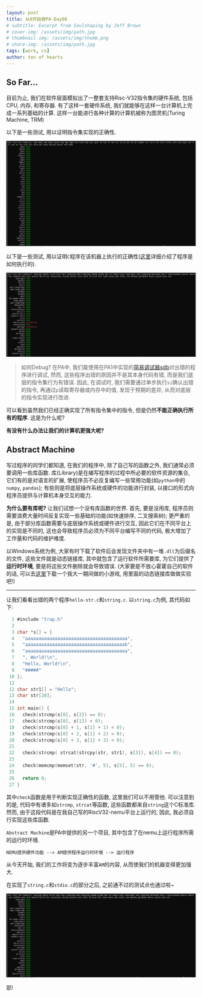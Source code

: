 ```yaml
---
layout: post
title: 从0开始做PA-Day06
# subtitle: Excerpt from Soulshaping by Jeff Brown
# cover-img: /assets/img/path.jpg
# thumbnail-img: /assets/img/thumb.png
# share-img: /assets/img/path.jpg
tags: [work, cs]
author: ten of hearts
---
```

<!-- # 从0开始写PA-Day06 -->

## So Far...

目前为止, 我们在软件层面模拟出了一整套支持Risc-V32指令集的硬件系统, 包括CPU, 内存, 和寄存器. 有了这样一套硬件系统, 我们就能够在这样一台计算机上完成一系列基础的计算. 这样一台能进行各种计算的计算机被称为图灵机(Turing Machine, TRM)

以下是一些测试, 用以证明指令集实现的正确性. 

![Passing instruction set tests](../../assets/img/6-1.png)

以下是一些测试, 用以证明`C`程序在该机器上执行的正确性([这里](https://tenofhearts.github.io/2025-01-29-Day-05/)详细介绍了程序是如何执行的). 

![Passing most program tests](../../assets/img/6-2.png)

> 如何Debug? 在PA中, 我们能使用在PA1中实现的[简易调试器sdb](https://tenofhearts.github.io/2025-01-22-Day-02/)对出错的程序进行调试, 然而, 这些程序出错的原因并不是其本身代码有错, 而是我们底层的指令集行为有错误. 因此, 在调试时, 我们需要通过单步执行`si`确认出错的指令, 再通过`p`读取寄存器或内存中的值, 发现于预期的差异, 从而对底层的指令实现进行改进. 

可以看到虽然我们已经正确实现了所有指令集中的指令, 但是仍然**不能正确执行所有的程序**. 这是为什么呢?

**有没有什么办法让我们的计算机更强大呢?**

## Abstract Machine

写过程序的同学们都知道, 在我们的程序中, 除了自己写的函数之外, 我们通常必须要调用一些库函数. 库(Library)是在编写程序的过程中所必要的软件资源的集合, 它们有的是对语言的扩展, 使程序员不必反复编写一些常用功能(如`python`中的`numpy`, `pandas`); 有些则是将底层操作系统或硬件的功能进行封装, 以接口的形式向程序员提供与计算机本身交互的能力. 

**为什么要有库呢?** 让我们试想一个没有库函数的世界. 首先, 要是没用库, 程序员则需要浪费大量时间反复实现一些基础的功能(如快速排序, 二叉搜索树); 更严重的是, 由于部分库函数需要与底层操作系统或硬件进行交互, 因此它们在不同平台上的实现是不同的, 这也会导致程序员必须为不同平台编写不同的代码, 极大增加了工作量和代码的维护难度. 

以Windows系统为例, 大家有时下载了软件后会发现文件夹中有一堆`.dll`为后缀名的文件, 这些文件就是动态链接库, 其中就包含了运行软件所需要库, 为它们提供了**运行时环境**, 要是将这些文件删除就会导致错误. (大家要是不放心霍霍自己的软件的话, 可以去[这里](https://github.com/TenofHearts/Playground_Run)下载一个我大一期间做的小游戏, 用里面的动态链接库做做实验吧!)

---

让我们看看出错的两个程序`hello-str.c`和`string.c`. 以`string.c`为例, 其代码如下: 
```C
  1 #include "trap.h"
  2
  3 char *s[] = {
  4   "aaaaaaaaaaaaaaaaaaaaaaaaaaaaaaaaaaaaaa",
  5   "aaaaaaaaaaaaaaaaaaaaaaaaaaaaaaaaaaaaab",
  6   "aaaaaaaaaaaaaaaaaaaaaaaaaaaaaaaaaaaaaa",
  7   ", World!\n",
  8   "Hello, World!\n",
  9   "#####"
 10 };
 11
 12 char str1[] = "Hello";
 13 char str[20];
 14
 15 int main() {
 16   check(strcmp(s[0], s[2]) == 0);
 17   check(strcmp(s[0], s[1]) < 0);
 18   check(strcmp(s[0] + 1, s[1] + 1) < 0);
 19   check(strcmp(s[0] + 2, s[1] + 2) < 0);
 20   check(strcmp(s[0] + 3, s[1] + 3) < 0);
 21
 22   check(strcmp( strcat(strcpy(str, str1), s[3]), s[4]) == 0);
 23
 24   check(memcmp(memset(str, '#', 5), s[5], 5) == 0);
 25
 26   return 0;
 27 }
```

其中`check`函数是用于判断实现正确性的函数, 这里我们可以不用管他. 可以注意到的是, 代码中有诸多如`strcmp`, `strcat`等函数, 这些函数都来自`string`这个C标准库. 然而, 由于这段代码是在我自己写的RiscV32-nemu平台上运行的, 因此, 我必须自行实现这些库函数. 

`Abstract Machine`是PA中提供的另一个项目, 其中包含了在nemu上运行程序所需的运行时环境. 

```
NEMU提供硬件功能 --> AM提供程序运行时环境 --> 运行程序
```

从今天开始, 我们的工作将变为逐步丰富`AM`的内容, 从而使我们的机器变得更加强大. 

在实现了`string.c`和`stdio.c`的部分之后, 之前通不过的测试点也通过啦~

![Passing Program tests](../../assets/img/6-3.png)

耶! 